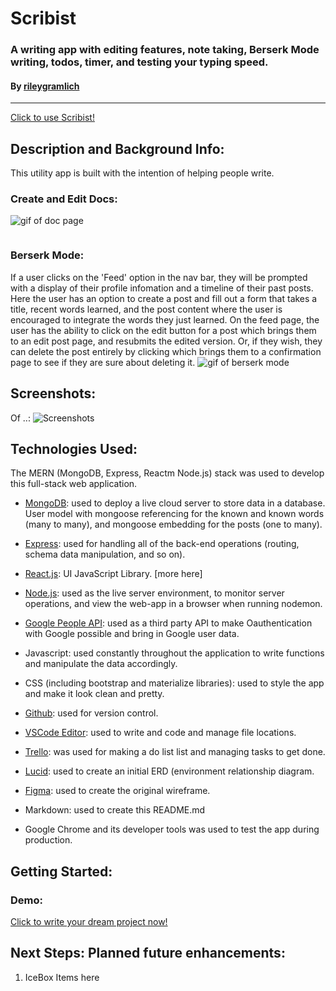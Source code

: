 # Scribist
### A writing app with editing features, note taking, Berserk Mode writing, todos, timer, and testing your typing speed.
#### By [rileygramlich](https://github.com/rileygramlich)
---
[Click to use Scribist!]()

## Description and Background Info:
This utility app is built with the intention of helping people write.

### Create and Edit Docs:

![gif of doc page]()

![]()

### Berserk Mode:
If a user clicks on the 'Feed' option in the nav bar, they will be prompted with a display of their profile infomation and a timeline of their past posts.  Here the user has an option to create a post and fill out a form that takes a title, recent words learned, and the post content where the user is encouraged to integrate the words they just learned.  On the feed page, the user has the ability to click on the edit button for a post which brings them to an edit post page, and resubmits the edited version.  Or, if they wish, they can delete the post entirely by clicking which brings them to a confirmation page to see if they are sure about deleting it.
![gif of berserk mode]()


## Screenshots:
Of ..:
![Screenshots]()



## Technologies Used:
The MERN (MongoDB, Express, Reactm Node.js) stack was used to develop this full-stack web application.

* [MongoDB](https://www.mongodb.com/): used to deploy a live cloud server to store data in a database. User model with mongoose referencing for the known and known words (many to many), and mongoose embedding for the posts (one to many).

* [Express](https://expressjs.com/): used for handling all of the back-end operations (routing, schema data manipulation, and so on).

* [React.js](https://reactjs.org/): UI JavaScript Library. [more here]

* [Node.js](https://nodejs.org/en/): used as the live server environment, to monitor server operations, and view the web-app in a browser when running nodemon.

* [Google People API](https://console.cloud.google.com/): used as a third party API to make Oauthentication with Google possible and bring in Google user data.

* Javascript: used constantly throughout the application to write functions and manipulate the data accordingly.

* CSS (including bootstrap and materialize libraries): used to style the app and make it look clean and pretty.

* [Github](https://github.com/): used for version control.

* [VSCode Editor](https://code.visualstudio.com/): used to write and code and manage file locations.

<!-- * [Railway](https://railway.app/): used for deploying the app for others to use. Use now: [link to app] -->

* [Trello](https://trello.com/u/rileygramlich1/boards): was used for making a do list list and managing tasks to get done.

* [Lucid](https://lucid.app/documents): used to create an initial ERD (environment relationship diagram.

* [Figma](): used to create the original wireframe.

* Markdown: used to create this README.md

* Google Chrome and its developer tools was used to test the app during production.

## Getting Started: 

### Demo:
[Click to write your dream project now!]()

## Next Steps: Planned future enhancements:
1. IceBox Items here
